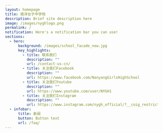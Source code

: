 ```yaml
---
layout: homepage
title: 南洋女子中学校
description: Brief site description here
image: /images/nyghlogo.png
permalink: /
notification: Here's a notification bar you can use!
sections:
  - hero:
      background: /images/school_facade_new.jpg
      key_highlights:
        - title: 联系我们
          description: ""
          url: /contact-us-cn/
        - title: 关注我们Facebook
          description: ""
          url: https://www.facebook.com/NanyangGirlsHighSchool
        - title: 关注我们Youtube
          description: ""
          url: https://www.youtube.com/user/NYGH1
        - title: 关注我们Instagram
          description: ""
          url: https://www.instagram.com/nygh_official/?__coig_restricted=1
  - infobar:
      title: 新闻
      button: Button text
      url: /faq/
---
```

